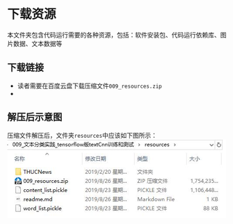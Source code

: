 # 下载资源
本文件夹包含代码运行需要的各种资源，包括：软件安装包、代码运行依赖库、图片数据、文本数据等

## 下载链接
* 读者需要在百度云盘下载压缩文件`009_resources.zip`
* 

## 解压后示意图
压缩文件解压后，文件夹`resources`中应该如下图所示：
![资源文件夹下载后示意图](../markdown_images/01.jpg)


